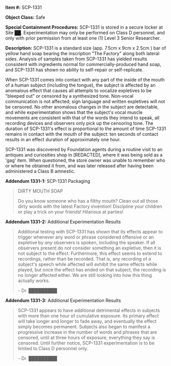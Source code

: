 **Item #:** SCP-1331

**Object Class:** Safe

**Special Containment Procedures:** SCP-1331 is stored in a secure locker at Site ██. Experimentation may only be performed on Class D personnel, and only with prior permission from at least one (1) Level 3 Senior Researcher.

**Description:** SCP-1331 is a standard size (app. 7.5cm x 9cm x 2.5cm ) bar of yellow hand soap bearing the inscription "The Factory" along both lateral sides. Analysis of samples taken from SCP-1331 has yielded results consistent with ingredients normal for commercially-produced hand soap, and SCP-1331 has shown no ability to self-repair or self-replicate.

When SCP-1331 comes into contact with any part of the inside of the mouth of a human subject (including the tongue), the subject is affected by an anomalous effect that causes all attempts to vocalize expletives to be "bleeped out" or censored by a synthesized tone. Non-vocal communication is not affected; sign language and written expletives will not be censored. No other anomalous changes in the subject are detectable, and while experimentation shows that the subject's vocal muscle movements are consistent with that of the words they intend to speak, all recording devices and observers only pick up the censoring tone. The duration of SCP-1331's effect is proportional to the amount of time SCP-1331 remains in contact with the mouth of the subject: ten seconds of contact results in an effect duration of approximately one hour.

SCP-1331 was discovered by Foundation agents during a routine visit to an antiques and curiosities shop in \[REDACTED\], where it was being sold as a 'gag' item. When questioned, the store owner was unable to remember who or where he obtained it from, and was later released after having been administered a Class B amnestic.

**Addendum 1331-1:** SCP-1331 Packaging

> DIRTY MOUTH SOAP
> 
> Do you know someone who has a filthy mouth? Clean out all those dirty words with the latest Factory invention! Discipline your children or play a trick on your friends! Hilarious at parties!

**Addendum 1331-2:** Additional Experimentation Results

> Additional testing with SCP-1331 has shown that its effects appear to trigger whenever any word or phrase considered offensive or an expletive by _any_ observers is spoken, including the speaker. If all observers present do not consider something an expletive, then it is not subject to the effect. Furthermore, this effect seems to extend to recordings, rather than be recorded. That is, any recording of a subject's speech while affected will exhibit the same effects while played, but once the effect has ended on that subject, the recording is no longer affected either. We are still looking into how this thing actually works.
> 
> \- Dr. █████████

**Addendum 1331-3:** Additional Experimentation Results

> SCP-1331 appears to have additional detrimental effects in subjects with more than one hour of cumulative exposure. Its primary effect will take longer and longer to fade away, and eventually the effect simply becomes permanent. Subjects also began to manifest a progressive increase in the number of words and phrases that are censored, until at three hours of exposure, everything they say is censored. Until further notice, SCP-1331 experimentation is to be limited to Class D personnel only.
> 
> \- Dr. █████████